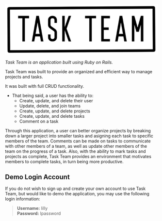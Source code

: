 
![Task Team Logo](/app/assets/images/boxed-artwork3.png)

*Task Team is an application built using Ruby on Rails.*

Task Team was built to provide an organized and efficient way to manage projects and tasks.

It was built with full CRUD functionality. 
* That being said, a user has the ability to:
     * Create, update, and delete their user
     * Update, delete, and join teams
     * Create, update, and delete projects
     * Create, update, and delete tasks
     * Comment on a task
     
Through this application, a user can better organize projects by breaking down a larger project 
into smaller tasks and asigning each task to specific members of the team. Comments can be made 
on tasks to communicate with other members of a team, as well as update other members of the 
team on the progress of a task. 
Also, with the ability to mark tasks and projects as complete, Task Team provides an environment
that motivates members to complete tasks, in turn being more productive.

## Demo Login Account

If you do not wish to sign up and create your own account to use Task Team, but would like to demo
the application, you may use the following login information:

> **Username:** lilly  
> **Password:** lpassword
